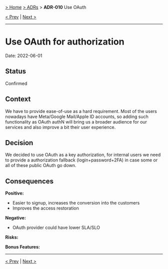 [> Home](../README.md) [> ADRs](README.md) > **ADR-010** Use OAuth

[< Prev](ADR-009-cloud-infrastructure-AWS.md)  |  [Next >](ADR-011-4-eyes-review.md)

---

# Use OAuth for authorization

Date: 2022-06-01

## Status

Confirmed


## Context

We have to provide ease-of-use as a hard requirement. Most of the users nowadays have Meta/Google Mail/Apple ID accounts, so adding such functionality as OAuth authN will bring us a broader audience for our services and also improve a bit their user experience.

## Decision

We decided to use OAuth as a key authorization, for internal users we need to provide a authorization fallback (login+password+2FA) in case some or all of these public OAuth go down.

## Consequences

**Positive:**

- Easier to signup, increases the conversion into the customers
- Improves the access restoration

**Negative:**

- OAuth provider could have lower SLA/SLO

**Risks:**



**Bonus Features:**



---

[< Prev](ADR-009-cloud-infrastructure-AWS.md)  |  [Next >](ADR-011-4-eyes-review.md)
